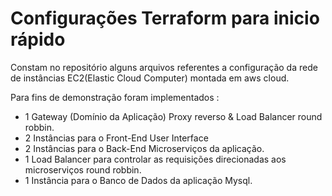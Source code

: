 # Configurações Terraform para inicio rápido

Constam no repositório alguns arquivos referentes a configuração da rede de instâncias EC2(Elastic Cloud Computer) montada em aws cloud.

Para fins de demonstração foram implementados :
- 1 Gateway (Domínio da Aplicação) Proxy reverso & Load Balancer round robbin.
- 2 Instâncias para o Front-End User Interface
- 2 Instâncias para o Back-End Microserviços da aplicação.
- 1 Load Balancer para controlar as requisições direcionadas aos microserviços round robbin.
- 1 Instância para o Banco de Dados da aplicação Mysql.